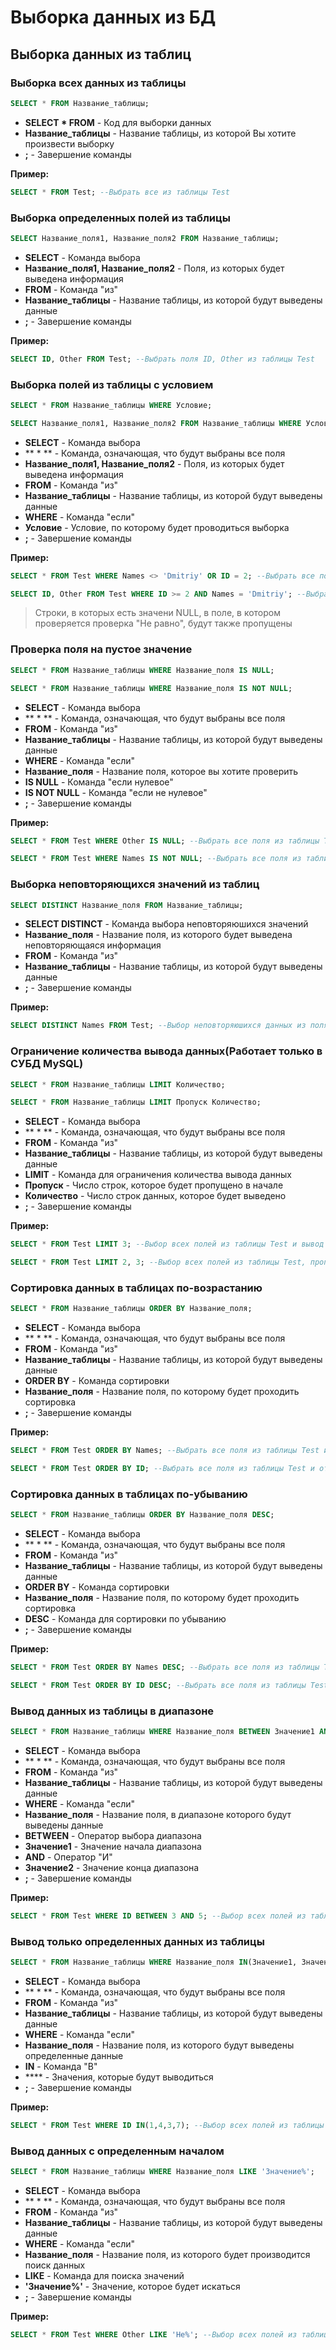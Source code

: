# Выборка данных из БД

## Выборка данных из таблиц
### Выборка всех данных из таблицы
```SQL
SELECT * FROM Название_таблицы;
```

* **SELECT * FROM** - Код для выборки данных
* **Название_таблицы** - Название таблицы, из которой Вы хотите произвести выборку
* **;** - Завершение команды

**Пример:**

```SQL
SELECT * FROM Test; --Выбрать все из таблицы Test
```

### Выборка определенных полей из таблицы
```SQL
SELECT Название_поля1, Название_поля2 FROM Название_таблицы;
```

* **SELECT** - Команда выбора
* **Название_поля1, Название_поля2** - Поля, из которых будет выведена информация
* **FROM** - Команда "из"
* **Название_таблицы** - Название таблицы, из которой будут выведены данные
* **;** - Завершение команды

**Пример:**

```SQL
SELECT ID, Other FROM Test; --Выбрать поля ID, Other из таблицы Test 
```

### Выборка полей из таблицы с условием
```SQL
SELECT * FROM Название_таблицы WHERE Условие;

SELECT Название_поля1, Название_поля2 FROM Название_таблицы WHERE Условие;
```

* **SELECT** - Команда выбора
* ** * ** - Команда, означающая, что будут выбраны все поля
* **Название_поля1, Название_поля2** - Поля, из которых будет выведена информация
* **FROM** - Команда "из"
* **Название_таблицы** - Название таблицы, из которой будут выведены данные
* **WHERE** - Команда "если"
* **Условие** - Условие, по которому будет проводиться выборка
* **;** - Завершение команды

**Пример:**

```SQL
SELECT * FROM Test WHERE Names <> 'Dmitriy' OR ID = 2; --Выбрать все поля из таблицы Test, в которых поле Names не равно Dmitriy или ID = 2

SELECT ID, Other FROM Test WHERE ID >= 2 AND Names = 'Dmitriy'; --Выбрать поля ID, Other из таблицы Test, в которых поле ID >= 1 и поле Names = Dmitriy
```
> Строки, в которых есть значени NULL, в поле, в котором проверяется проверка "Не равно", будут также пропущены

### Проверка поля на пустое значение
```SQL
SELECT * FROM Название_таблицы WHERE Название_поля IS NULL;

SELECT * FROM Название_таблицы WHERE Название_поля IS NOT NULL;
```

* **SELECT** - Команда выбора
* ** * ** - Команда, означающая, что будут выбраны все поля
* **FROM** - Команда "из"
* **Название_таблицы** - Название таблицы, из которой будут выведены данные
* **WHERE** - Команда "если"
* **Название_поля** - Название поля, которое вы хотите проверить
* **IS NULL** - Команда "если нулевое"
* **IS NOT NULL** - Команда "если не нулевое"
* **;** - Завершение команды

**Пример:**
```SQL
SELECT * FROM Test WHERE Other IS NULL; --Выбрать все поля из таблицы Test, если поле Other пустое 

SELECT * FROM Test WHERE Names IS NOT NULL; --Выбрать все поля из таблицы Test, если поле Names НЕ пустое 
```

### Выборка неповторяющихся значений из таблиц
```SQL
SELECT DISTINCT Название_поля FROM Название_таблицы;
```

* **SELECT DISTINCT** - Команда выбора неповторяюшихся значений
* **Название_поля** - Название поля, из которого будет выведена неповторяющаяся информация
* **FROM** - Команда "из"
* **Название_таблицы** - Название таблицы, из которой будут выведены данные
* **;** - Завершение команды

**Пример:**

```SQL
SELECT DISTINCT Names FROM Test; --Выбор неповторяюшихся данных из поля Names, в таблице Test
```

### Ограничение количества вывода данных(Работает только в СУБД MySQL)
```SQL
SELECT * FROM Название_таблицы LIMIT Количество;

SELECT * FROM Название_таблицы LIMIT Пропуск Количество;
```

* **SELECT** - Команда выбора
* ** * ** - Команда, означающая, что будут выбраны все поля
* **FROM** - Команда "из"
* **Название_таблицы** - Название таблицы, из которой будут выведены данные
* **LIMIT** - Команда для ограничения количества вывода данных
* **Пропуск**  - Число строк, которое будет пропущено в начале
* **Количество** - Число строк данных, которое будет выведено
* **;** - Завершение команды

**Пример:**
```SQL
SELECT * FROM Test LIMIT 3; --Выбор всех полей из таблицы Test и вывод 3 строк

SELECT * FROM Test LIMIT 2, 3; --Выбор всех полей из таблицы Test, пропустив две строки и выведя 3 строки
```

### Сортировка данных в таблицах по-возрастанию
```SQL
SELECT * FROM Название_таблицы ORDER BY Название_поля;
```

* **SELECT** - Команда выбора
* ** * ** - Команда, означающая, что будут выбраны все поля
* **FROM** - Команда "из"
* **Название_таблицы** - Название таблицы, из которой будут выведены данные
* **ORDER BY** - Команда сортировки
* **Название_поля** - Название поля, по которому будет проходить сортировка
* **;** - Завершение команды

**Пример:**

```SQL
SELECT * FROM Test ORDER BY Names; --Выбрать все поля из таблицы Test и отсортировать их по возрастанию(по алфавиту)

SELECT * FROM Test ORDER BY ID; --Выбрать все поля из таблицы Test и отсортировать их по возрастанию
```

### Сортировка данных в таблицах по-убыванию
```SQL
SELECT * FROM Название_таблицы ORDER BY Название_поля DESC;
```

* **SELECT** - Команда выбора
* ** * ** - Команда, означающая, что будут выбраны все поля
* **FROM** - Команда "из"
* **Название_таблицы** - Название таблицы, из которой будут выведены данные
* **ORDER BY** - Команда сортировки
* **Название_поля** - Название поля, по которому будет проходить сортировка
* **DESC** - Команда для сортировки по убыванию
* **;** - Завершение команды

**Пример:**

```SQL
SELECT * FROM Test ORDER BY Names DESC; --Выбрать все поля из таблицы Test и отсортировать их по-убыванию(по алфавиту)

SELECT * FROM Test ORDER BY ID DESC; --Выбрать все поля из таблицы Test и отсортировать их по-убыванию
```

### Вывод данных из таблицы в диапазоне
```SQL
SELECT * FROM Название_таблицы WHERE Название_поля BETWEEN Значение1 AND Значение2;
```

* **SELECT** - Команда выбора
* ** * ** - Команда, означающая, что будут выбраны все поля
* **FROM** - Команда "из"
* **Название_таблицы** - Название таблицы, из которой будут выведены данные
* **WHERE** - Команда "если"
* **Название_поля** - Название поля, в диапазоне которого будут выведены данные
* **BETWEEN** - Оператор выбора диапазона
* **Значение1** - Значение начала диапазона 
* **AND** - Оператор "И"
* **Значение2** - Значение конца диапазона 
* **;** - Завершение команды

**Пример:**

```SQL
SELECT * FROM Test WHERE ID BETWEEN 3 AND 5; --Выбор всех полей из таблицы Test если их значения от 3 до 5
```

### Вывод только определенных данных из таблицы
```SQL
SELECT * FROM Название_таблицы WHERE Название_поля IN(Значение1, Значение2, ...);
```

* **SELECT** - Команда выбора
* ** * ** - Команда, означающая, что будут выбраны все поля
* **FROM** - Команда "из"
* **Название_таблицы** - Название таблицы, из которой будут выведены данные
* **WHERE** - Команда "если"
* **Название_поля** - Название поля, из которого будут выведены определенные данные
* **IN** - Команда "В"
* **** - Значения, которые будут выводиться
* **;** - Завершение команды

**Пример:**

```SQL
SELECT * FROM Test WHERE ID IN(1,4,3,7); --Выбор всех полей из таблицы Test и вывод значений, у которых ID = 1, 4, 3, 7
```

### Вывод данных с определенным началом
```SQL
SELECT * FROM Название_таблицы WHERE Название_поля LIKE 'Значение%';
```

* **SELECT** - Команда выбора
* ** * ** - Команда, означающая, что будут выбраны все поля
* **FROM** - Команда "из"
* **Название_таблицы** - Название таблицы, из которой будут выведены данные
* **WHERE** - Команда "если"
* **Название_поля** - Название поля, из которого будет производится поиск данных
* **LIKE** - Команда для поиска значений
* **'Значение%'** - Значение, которое будет искаться
* **;** - Завершение команды

**Пример:**

```SQL
SELECT * FROM Test WHERE Other LIKE 'Не%'; --Выбор всех полей из таблицы Test и вывод значений с началом Не
```

